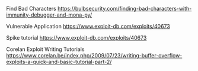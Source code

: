 Find Bad Characters
https://bulbsecurity.com/finding-bad-characters-with-immunity-debugger-and-mona-py/

Vulnerable Application
https://www.exploit-db.com/exploits/40673

Spike tutorial
https://www.exploit-db.com/exploits/40673

Corelan Exploit Writing Tutorials
https://www.corelan.be/index.php/2009/07/23/writing-buffer-overflow-exploits-a-quick-and-basic-tutorial-part-2/
